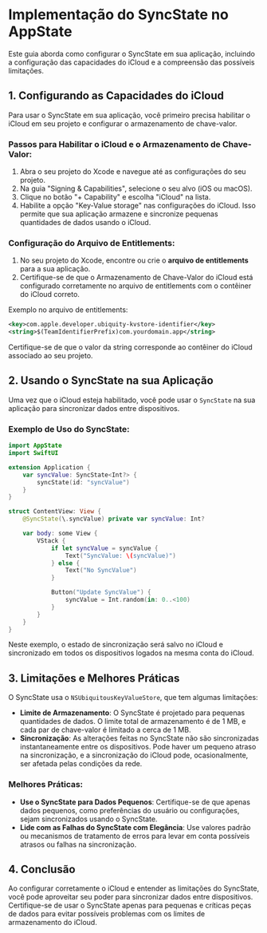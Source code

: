 # Implementação do SyncState no AppState

Este guia aborda como configurar o SyncState em sua aplicação, incluindo a configuração das capacidades do iCloud e a compreensão das possíveis limitações.

## 1. Configurando as Capacidades do iCloud

Para usar o SyncState em sua aplicação, você primeiro precisa habilitar o iCloud em seu projeto e configurar o armazenamento de chave-valor.

### Passos para Habilitar o iCloud e o Armazenamento de Chave-Valor:

1. Abra o seu projeto do Xcode e navegue até as configurações do seu projeto.
2. Na guia "Signing & Capabilities", selecione o seu alvo (iOS ou macOS).
3. Clique no botão "+ Capability" e escolha "iCloud" na lista.
4. Habilite a opção "Key-Value storage" nas configurações do iCloud. Isso permite que sua aplicação armazene e sincronize pequenas quantidades de dados usando o iCloud.

### Configuração do Arquivo de Entitlements:

1. No seu projeto do Xcode, encontre ou crie o **arquivo de entitlements** para a sua aplicação.
2. Certifique-se de que o Armazenamento de Chave-Valor do iCloud está configurado corretamente no arquivo de entitlements com o contêiner do iCloud correto.

Exemplo no arquivo de entitlements:

```xml
<key>com.apple.developer.ubiquity-kvstore-identifier</key>
<string>$(TeamIdentifierPrefix)com.yourdomain.app</string>
```

Certifique-se de que o valor da string corresponde ao contêiner do iCloud associado ao seu projeto.

## 2. Usando o SyncState na sua Aplicação

Uma vez que o iCloud esteja habilitado, você pode usar o `SyncState` na sua aplicação para sincronizar dados entre dispositivos.

### Exemplo de Uso do SyncState:

```swift
import AppState
import SwiftUI

extension Application {
    var syncValue: SyncState<Int?> {
        syncState(id: "syncValue")
    }
}

struct ContentView: View {
    @SyncState(\.syncValue) private var syncValue: Int?

    var body: some View {
        VStack {
            if let syncValue = syncValue {
                Text("SyncValue: \(syncValue)")
            } else {
                Text("No SyncValue")
            }

            Button("Update SyncValue") {
                syncValue = Int.random(in: 0..<100)
            }
        }
    }
}
```

Neste exemplo, o estado de sincronização será salvo no iCloud e sincronizado em todos os dispositivos logados na mesma conta do iCloud.

## 3. Limitações e Melhores Práticas

O SyncState usa o `NSUbiquitousKeyValueStore`, que tem algumas limitações:

- **Limite de Armazenamento**: O SyncState é projetado para pequenas quantidades de dados. O limite total de armazenamento é de 1 MB, e cada par de chave-valor é limitado a cerca de 1 MB.
- **Sincronização**: As alterações feitas no SyncState não são sincronizadas instantaneamente entre os dispositivos. Pode haver um pequeno atraso na sincronização, e a sincronização do iCloud pode, ocasionalmente, ser afetada pelas condições da rede.

### Melhores Práticas:

- **Use o SyncState para Dados Pequenos**: Certifique-se de que apenas dados pequenos, como preferências do usuário ou configurações, sejam sincronizados usando o SyncState.
- **Lide com as Falhas do SyncState com Elegância**: Use valores padrão ou mecanismos de tratamento de erros para levar em conta possíveis atrasos ou falhas na sincronização.

## 4. Conclusão

Ao configurar corretamente o iCloud e entender as limitações do SyncState, você pode aproveitar seu poder para sincronizar dados entre dispositivos. Certifique-se de usar o SyncState apenas para pequenas e críticas peças de dados para evitar possíveis problemas com os limites de armazenamento do iCloud.
